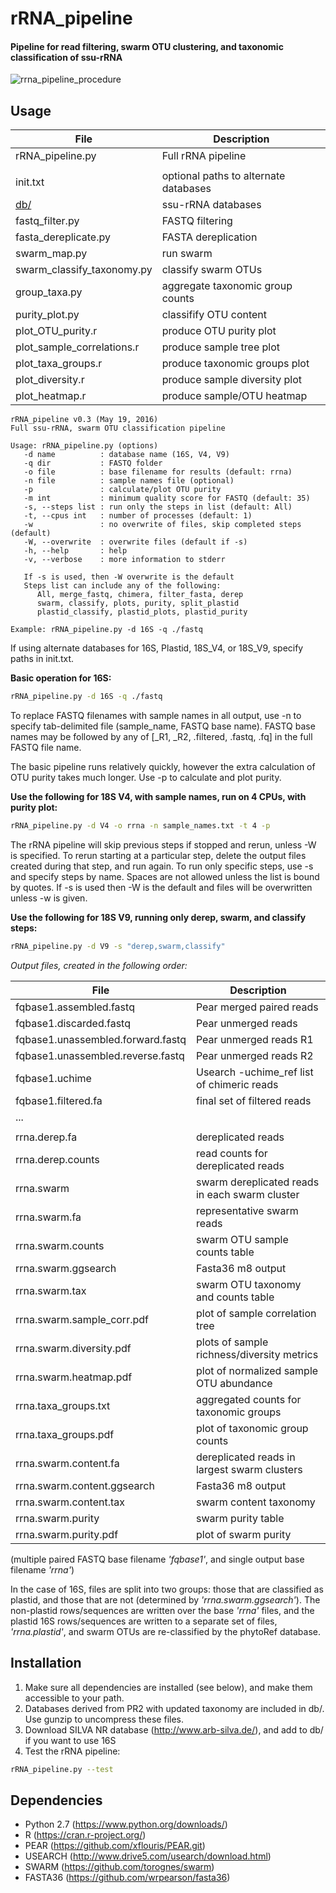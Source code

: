 # rRNA_pipeline
#### Pipeline for read filtering, swarm OTU clustering, and taxonomic classification of ssu-rRNA

![rrna_pipeline_procedure](https://cloud.githubusercontent.com/assets/14023091/15032729/e97deba4-1218-11e6-870f-1715e8b116a0.jpg)

Usage
-----

| File | Description |
|------|-------------|
| rRNA_pipeline.py | Full rRNA pipeline |
|  |  |
| init.txt | optional paths to alternate databases |
| [db/](./db/) | ssu-rRNA databases |
| fastq_filter.py | FASTQ filtering |
| fasta_dereplicate.py | FASTA dereplication |
| swarm_map.py | run swarm |
| swarm_classify_taxonomy.py | classify swarm OTUs |
| group_taxa.py | aggregate taxonomic group counts
| purity_plot.py | classifify OTU content |
| plot_OTU_purity.r | produce OTU purity plot |
| plot_sample_correlations.r | produce sample tree plot |
| plot_taxa_groups.r | produce taxonomic groups plot |
| plot_diversity.r | produce sample diversity plot |
| plot_heatmap.r | produce sample/OTU heatmap |

```
rRNA_pipeline v0.3 (May 19, 2016)
Full ssu-rRNA, swarm OTU classification pipeline

Usage: rRNA_pipeline.py (options)
   -d name          : database name (16S, V4, V9)
   -q dir           : FASTQ folder
   -o file          : base filename for results (default: rrna)
   -n file          : sample names file (optional)
   -p               : calculate/plot OTU purity
   -m int           : minimum quality score for FASTQ (default: 35)
   -s, --steps list : run only the steps in list (default: All)
   -t, --cpus int   : number of processes (default: 1)
   -w               : no overwrite of files, skip completed steps (default)
   -W, --overwrite  : overwrite files (default if -s)
   -h, --help       : help
   -v, --verbose    : more information to stderr

   If -s is used, then -W overwrite is the default
   Steps list can include any of the following: 
      All, merge_fastq, chimera, filter_fasta, derep
      swarm, classify, plots, purity, split_plastid
      plastid_classify, plastid_plots, plastid_purity

Example: rRNA_pipeline.py -d 16S -q ./fastq
```

If using alternate databases for 16S, Plastid, 18S_V4, or 18S_V9, specify paths in init.txt.

**Basic operation for 16S:**
```bash
rRNA_pipeline.py -d 16S -q ./fastq
```

To replace FASTQ filenames with sample names in all output, use -n to specify tab-delimited file (sample_name, FASTQ base name).  FASTQ base names may be followed by any of [_R1, _R2, .filtered, .fastq, .fq] in the full FASTQ file name.  

The basic pipeline runs relatively quickly, however the extra calculation of OTU purity takes much longer.  Use -p to calculate and plot purity.

**Use the following for 18S V4, with sample names, run on 4 CPUs, with purity plot:**
```bash
rRNA_pipeline.py -d V4 -o rrna -n sample_names.txt -t 4 -p
```

The rRNA pipeline will skip previous steps if stopped and rerun, unless -W is specified.  To rerun starting at a particular step, delete the output files created during that step, and run again.  To run only specific steps, use -s and specify steps by name.  Spaces are not allowed unless the list is bound by quotes.  If -s is used then -W is the default and files will be overwritten unless -w is given.

**Use the following for 18S V9, running only derep, swarm, and classify steps:**
```bash
rRNA_pipeline.py -d V9 -s "derep,swarm,classify"
```

*Output files, created in the following order:*

| File | Description |
|------|-------------|
| fqbase1.assembled.fastq | Pear merged paired reads
| fqbase1.discarded.fastq | Pear unmerged reads
| fqbase1.unassembled.forward.fastq | Pear unmerged reads R1 
| fqbase1.unassembled.reverse.fastq | Pear unmerged reads R2
| fqbase1.uchime | Usearch -uchime_ref list of chimeric reads
| fqbase1.filtered.fa | final set of filtered reads
| ... | |
| | |
| rrna.derep.fa | dereplicated reads |
| rrna.derep.counts | read counts for dereplicated reads |
| rrna.swarm | swarm dereplicated reads in each swarm cluster |
| rrna.swarm.fa | representative swarm reads |
| rrna.swarm.counts | swarm OTU sample counts table |
| rrna.swarm.ggsearch | Fasta36 m8 output |
| rrna.swarm.tax | swarm OTU taxonomy and counts table |
| rrna.swarm.sample_corr.pdf | plot of sample correlation tree |
| rrna.swarm.diversity.pdf | plots of sample richness/diversity metrics |
| rrna.swarm.heatmap.pdf | plot of normalized sample OTU abundance |
| rrna.taxa_groups.txt | aggregated counts for taxonomic groups |
| rrna.taxa_groups.pdf | plot of taxonomic group counts |
| rrna.swarm.content.fa | dereplicated reads in largest swarm clusters |
| rrna.swarm.content.ggsearch | Fasta36 m8 output |
| rrna.swarm.content.tax | swarm content taxonomy |
| rrna.swarm.purity | swarm purity table |
| rrna.swarm.purity.pdf | plot of swarm purity |

(multiple paired FASTQ base filename *'fqbase1'*, and single output base filename *'rrna'*)

In the case of 16S, files are split into two groups: those that are classified as plastid, and those that are not (determined by *'rrna.swarm.ggsearch'*).  The non-plastid rows/sequences are written over the base *'rrna'* files, and the plastid 16S rows/sequences are written to a separate set of files, *'rrna.plastid'*, and swarm OTUs are re-classified by the phytoRef database.

Installation
------------

1. Make sure all dependencies are installed (see below), and make them accessible to your path.
2. Databases derived from PR2 with updated taxonomy are included in db/.  Use gunzip to uncompress these files.
3. Download SILVA NR database (http://www.arb-silva.de/), and add to db/ if you want to use 16S
4. Test the rRNA pipeline:

```bash
rRNA_pipeline.py --test
```

Dependencies
------------

* Python 2.7 (https://www.python.org/downloads/)
* R (https://cran.r-project.org/)
* PEAR (https://github.com/xflouris/PEAR.git)
* USEARCH (http://www.drive5.com/usearch/download.html)
* SWARM (https://github.com/torognes/swarm)
* FASTA36 (https://github.com/wrpearson/fasta36)
